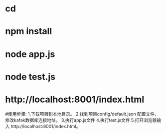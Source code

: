 
# cd
# npm install
# node app.js
# node test.js
# http://localhost:8001/index.html

#使用步骤:
  1.下载项目到本地目录。
  2.找到项目config/default.json 配置文件，修改kafak数据库连接地址。
  3.执行app.js文件
  4.执行test.js文件
  5.打开浏览器输入 http://localhost:8001/index.html。